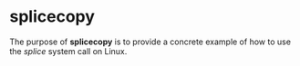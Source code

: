# splicecopy

The purpose of **splicecopy** is to provide a concrete example of how to
use the *splice* system call on Linux.
